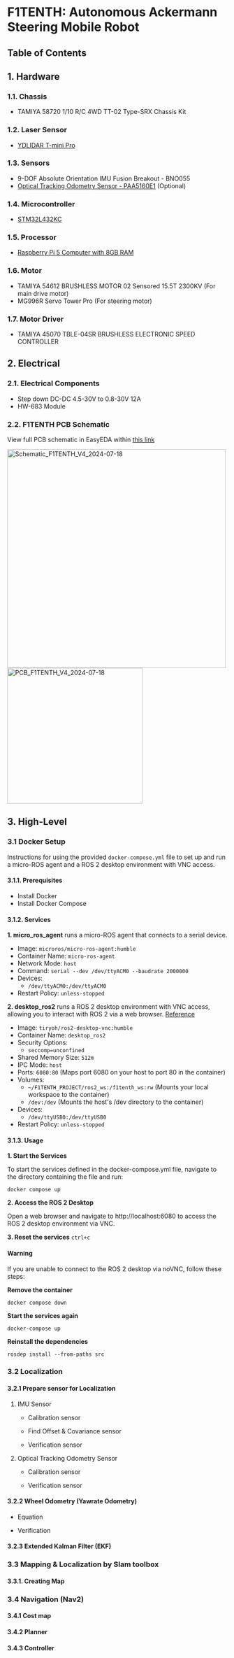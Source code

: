 # F1TENTH: Autonomous Ackermann Steering Mobile Robot

## Table of Contents

## 1. Hardware
### 1.1. Chassis
- TAMIYA 58720 1/10 R/C 4WD TT-02 Type-SRX Chassis Kit
  
### 1.2. Laser Sensor
- [YDLIDAR T-mini Pro](https://www.ydlidar.com/products/view/22.html)

### 1.3. Sensors
- 9-DOF Absolute Orientation IMU Fusion Breakout - BNO055
- [Optical Tracking Odometry Sensor - PAA5160E1](https://www.sparkfun.com/products/24904) (Optional)
  
### 1.4. Microcontroller
- [STM32L432KC](https://www.st.com/en/evaluation-tools/nucleo-l432kc.html)

### 1.5. Processor
- [Raspberry Pi 5 Computer with 8GB RAM](https://www.raspberrypi.com/products/raspberry-pi-5/)
  
### 1.6. Motor
- TAMIYA 54612 BRUSHLESS MOTOR 02 Sensored 15.5T 2300KV (For main drive motor)
- MG996R Servo Tower Pro (For steering motor)
  
### 1.7. Motor Driver
- TAMIYA 45070 TBLE-04SR BRUSHLESS ELECTRONIC SPEED CONTROLLER

## 2. Electrical
### 2.1. Electrical Components
- Step down DC-DC 4.5-30V to 0.8-30V 12A
- HW-683 Module

### 2.2. F1TENTH PCB Schematic
View full PCB schematic in EasyEDA within [this link](https://u.easyeda.com/join?type=project&key=61e3464f45188bac2c8e41a07c19f58e&inviter=db3150f4d5b848c09e05f7428d4a7d9b)

<img src="https://github.com/user-attachments/assets/ac95c9e9-dec3-4970-b7cc-894eba6396ad" alt="Schematic_F1TENTH_V4_2024-07-18" width="500">
<img src="https://github.com/user-attachments/assets/73847e04-d45c-444e-89ba-6c5d62f37a31" alt="PCB_F1TENTH_V4_2024-07-18" width="310">

## 3. High-Level 

### 3.1 Docker Setup

Instructions for using the provided `docker-compose.yml` file to set up and run a micro-ROS agent and a ROS 2 desktop environment with VNC access.

#### 3.1.1. Prerequisites
- Install Docker
- Install Docker Compose

#### 3.1.2. Services
**1. micro_ros_agent** runs a micro-ROS agent that connects to a serial device.

- Image: `microros/micro-ros-agent:humble`
- Container Name: `micro-ros-agent`
- Network Mode: `host`
- Command: `serial --dev /dev/ttyACM0 --baudrate 2000000`
- Devices:
    - `/dev/ttyACM0:/dev/ttyACM0`
- Restart Policy: `unless-stopped`

**2. desktop_ros2** runs a ROS 2 desktop environment with VNC access, allowing you to interact with ROS 2 via a web browser. [Reference](https://github.com/Tiryoh/docker-ros2-desktop-vnc.git)

- Image: `tiryoh/ros2-desktop-vnc:humble`
- Container Name: `desktop_ros2`
- Security Options:
    - `seccomp=unconfined`
- Shared Memory Size: `512m`
- IPC Mode: `host`
- Ports: `6080:80` (Maps port 6080 on your host to port 80 in the container)
- Volumes: 
    - `~/F1TENTH_PROJECT/ros2_ws:/f1tenth_ws:rw` (Mounts your local workspace to the container)
    - `/dev:/dev` (Mounts the host's /dev directory to the container)
- Devices:
    - `/dev/ttyUSB0:/dev/ttyUSB0`
- Restart Policy: `unless-stopped`

#### 3.1.3. Usage
**1. Start the Services**

To start the services defined in the docker-compose.yml file, navigate to the directory containing the file and run:

```
docker compose up 
```

**2. Access the ROS 2 Desktop**

Open a web browser and navigate to http://localhost:6080 to access the ROS 2 desktop environment via VNC.

**3. Reset the services**
```ctrl+c```


#### Warning
If you are unable to connect to the ROS 2 desktop via noVNC, follow these steps:

**Remove the container**
```
docker compose down
```

**Start the services again**
```
docker-compose up 
```

**Reinstall the dependencies**
```
rosdep install --from-paths src
```

### 3.2 Localization

#### 3.2.1 Prepare sensor for Localization

1) IMU Sensor

    - Calibration sensor

    - Find Offset & Covariance sensor

    - Verification sensor 

2) Optical Tracking Odometry Sensor

    - Calibration sensor

    - Verification sensor 

#### 3.2.2 Wheel Odometry (Yawrate Odometry)

- Equation

- Verification

#### 3.2.3 Extended Kalman Filter (EKF)

### 3.3 Mapping & Localization by Slam toolbox

#### 3.3.1. Creating Map

### 3.4 Navigation (Nav2)

#### 3.4.1 Cost map

#### 3.4.2 Planner

#### 3.4.3 Controller

